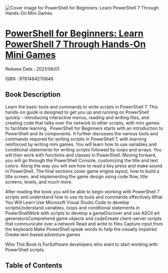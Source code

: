 ![Cover image for PowerShell for Beginners: Learn PowerShell 7 Through Hands-On Mini Games](https://imgdetail.ebookreading.net/cover/cover/202109/EB9781484270646.jpg)

[PowerShell for Beginners: Learn PowerShell 7 Through Hands-On Mini Games](https://ebookreading.net/view/book/PowerShell+for+Beginners%3A+Learn+PowerShell+7+Through+Hands-On+Mini+Games-EB9781484270646_1.html "PowerShell for Beginners: Learn PowerShell 7 Through Hands-On Mini Games")
====================================================================================================================

Release Date : 2021/06/01

ISBN : 9781484270646

Book Description
-----------------

Learn the basic tools and commands to write scripts in PowerShell 7.&nbsp;This hands-on guide is designed to get you up and running on PowerShell quickly - introducing interactive menus, reading and writing files, and creating code that talks over the network to other scripts, with mini games to facilitate learning.&nbsp;
PowerShell for Beginners starts with an introduction to PowerShell and its components. It further discusses the various tools and commands required for writing scripts in PowerShell 7, with learning reinforced by writing mini games. You will learn how to use variables and conditional statements for writing scripts followed by loops and arrays. You will then work with functions and classes in PowerShell. Moving forward, you will go through the PowerShell Console, customizing the title and text colors. Along the way you will see how to read a key press and make sound in PowerShell. The final sections cover game engine layout, how to build a title screen, and implementing the game design using code flow, title screens, levels, and much more.


After reading the book you will be able to begin working with PowerShell 7 scripts and understand how to use its tools and commands effectively.What You Will Learn
Use Microsoft Visual Studio Code to develop scriptsUnderstand variables, loops and conditional statements in PowerShellWork with scripts to develop a gameDiscover and use ASCII art generatorsComprehend game objects and codeCreate client-server scripts that communicate over a network
Read and write to files
Capture input from the keyboard
Make PowerShell speak words to help the visually impaired
Create text-based adventure games


Who This Book Is ForSoftware developers who want to start working with PowerShell scripts.
  

Table of Contents
-----------------

